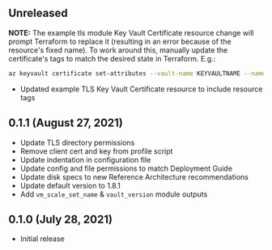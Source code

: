 ## Unreleased

**NOTE:** The example tls module Key Vault Certificate resource change will prompt Terraform to replace it (resulting in an error because of the resource's fixed name). To work around this, manually update the certificate's tags to match the desired state in Terraform. E.g.:

```bash
az keyvault certificate set-attributes --vault-name KEYVAULTNAME --name RESOURCEPREFIX-vault-cert --tags TAGKEY=TAGNAME
```
* Updated example TLS Key Vault Certificate resource to include resource tags

## 0.1.1 (August 27, 2021)

* Update TLS directory permissions
* Remove client cert and key from profile script
* Update indentation in configuration file
* Update config and file permissions to match Deployment Guide
* Update disk specs to new Reference Architecture recommendations
* Update default version to 1.8.1
* Add `vm_scale_set_name` & `vault_version` module outputs

## 0.1.0 (July 28, 2021)

* Initial release

